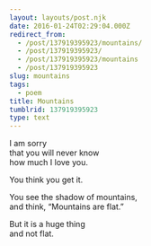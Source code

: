 ```yaml
---
layout: layouts/post.njk
date: 2016-01-24T02:29:04.000Z
redirect_from:
  - /post/137919395923/mountains/
  - /post/137919395923/
  - /post/137919395923/mountains
  - /post/137919395923
slug: mountains
tags:
  - poem
title: Mountains
tumblrid: 137919395923
type: text
---
```

<p>I am sorry  <br/>
  that you will never know  <br/>
    how much I love you.  </p>

<p>You think you get it.  </p>

<p>You see the shadow of mountains,  <br/>
  and think, &ldquo;Mountains are flat.&rdquo;  </p>

<p>But it is a huge thing  <br/>
  and not flat.</p>
